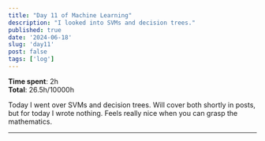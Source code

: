 ```yaml
---
title: "Day 11 of Machine Learning"
description: "I looked into SVMs and decision trees."
published: true
date: '2024-06-18'
slug: 'day11'
post: false
tags: ['log']
---
```

<script>
    import Image from '$lib/components/Image.svelte';
</script>

**Time spent**: 2h<br /> **Total**: 26.5h/10000h

Today I went over SVMs and decision trees. Will cover both shortly in posts, but for today I wrote nothing. Feels really nice when you can grasp the mathematics.
___
